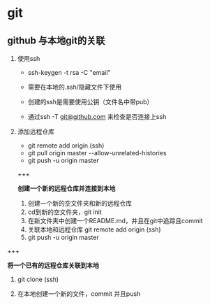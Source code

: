 # git 

## github 与本地git的关联

1. 使用ssh

   + ssh-keygen -t rsa -C "email"

   + 需要在本地的.ssh/隐藏文件下使用
   + 创建的ssh是需要使用公钥（文件名中带pub）
   + 通过ssh -T git@github.com 来检查是否连接上ssh

2. 添加远程仓库

   + git remote add origin (ssh)
   + git pull origin master --allow-unrelated-histories
   + git push -u origin master

   

   +++

   **创建一个新的远程仓库并连接到本地**

   1. 创建一个新的空文件夹和新的远程仓库
   2. cd到新的空文件夹，git init
   3. 在新文件夹中创建一个README.md，并且在git中追踪且commit
   4. 关联本地和远程仓库  git remote add origin (ssh)
   5. git push -u origin master

   

+++

**将一个已有的远程仓库关联到本地**

1. git clone (ssh)

2. 在本地创建一个新的文件，commit 并且push

   

